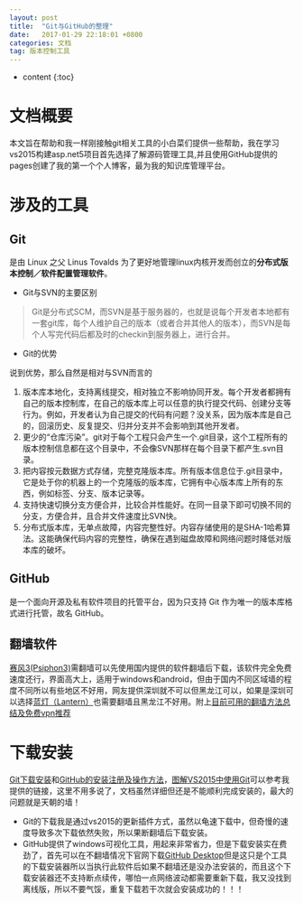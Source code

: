 ```yaml
---
layout: post
title:  "Git与GitHub的整理"
date:   2017-01-29 22:18:01 +0800
categories: 文档
tag: 版本控制工具
---
```


* content
{:toc}



文档概要
================
本文旨在帮助和我一样刚接触git相关工具的小白菜们提供一些帮助，我在学习vs2015构建asp.net5项目首先选择了解源码管理工具,并且使用GitHub提供的pages创建了我的第一个个人博客，最为我的知识库管理平台。

涉及的工具
====================================

Git
----------
是由 Linux 之父 Linus Tovalds 为了更好地管理linux内核开发而创立的**分布式版本控制／软件配置管理软件**。

- Git与SVN的主要区别

> Git是分布式SCM，而SVN是基于服务器的，也就是说每个开发者本地都有一套git库，每个人维护自己的版本（或者合并其他人的版本），而SVN是每个人写完代码后都及时的checkin到服务器上，进行合并。

- Git的优势

说到优势，那么自然是相对与SVN而言的
 
1. 版本库本地化，支持离线提交，相对独立不影响协同开发。每个开发者都拥有自己的版本控制库，在自己的版本库上可以任意的执行提交代码、创建分支等行为。例如，开发者认为自己提交的代码有问题？没关系，因为版本库是自己的，回滚历史、反复提交、归并分支并不会影响到其他开发者。
2. 更少的“仓库污染”。git对于每个工程只会产生一个.git目录，这个工程所有的版本控制信息都在这个目录中，不会像SVN那样在每个目录下都产生.svn目录。
3. 把内容按元数据方式存储，完整克隆版本库。所有版本信息位于.git目录中，它是处于你的机器上的一个克隆版的版本库，它拥有中心版本库上所有的东西，例如标签、分支、版本记录等。
4. 支持快速切换分支方便合并，比较合并性能好。在同一目录下即可切换不同的分支，方便合并，且合并文件速度比SVN快。
5. 分布式版本库，无单点故障，内容完整性好。内容存储使用的是SHA-1哈希算法。这能确保代码内容的完整性，确保在遇到磁盘故障和网络问题时降低对版本库的破坏。

GitHub 
--------
是一个面向开源及私有软件项目的托管平台，因为只支持 Git 作为唯一的版本库格式进行托管，故名 GitHub。

翻墙软件
-------
[赛风3(Psiphon3)](https://psiphon.ca/zh/download.html)需翻墙可以先使用国内提供的软件翻墙后下载，该软件完全免费速度还行，界面高大上，适用于windows和android，但由于国内不同区域墙的程度不同所以有些地区不好用，网友提供深圳就不可以但黑龙江可以，如果是深圳可以选择[蓝灯（Lantern）](https://getlantern.org/)也需要翻墙且黑龙江不好用。附上[目前可用的翻墙方法总结及免费vpn推荐](http://www.bianlei.com/we-wanna-see-the-world/)


下载安装
====================================
[Git下载安装]({{http://jingyan.baidu.com/article/7f766dafba84f04101e1d0b0.html}})和[GitHub的安装注册及操作方法]({{http://lib.csdn.net/article/git/13293}})，[图解VS2015中使用Git]({{http://jingyan.baidu.com/article/3c343ff7fdce900d377963d7.html}})可以参考我提供的链接，这里不用多说了，文档虽然详细但还是不能顺利完成安装的，最大的问题就是天朝的墙！


- Git的下载我是通过vs2015的更新插件方式，虽然以龟速下载中，但奇慢的速度导致多次下载依然失败，所以果断翻墙后下载安装。
- GitHub提供了windows可视化工具，用起来非常省力，但是下载安装实在费劲了，首先可以在不翻墙情况下官网下载[GitHub Desktop](https://desktop.github.com/)但是这只是个工具的下载安装器所以当执行此软件后如果不翻墙还是没办法安装的，而且这个下载安装器还不支持断点续传，哪怕一点网络波动都需要重新下载，我又没找到离线版，所以不要气馁，重复下载若干次就会安装成功的！！！
